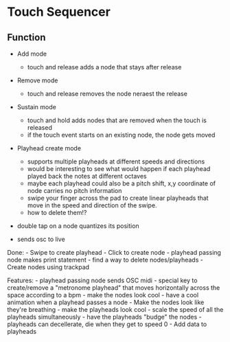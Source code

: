 # Touch Sequencer
## Function
* Add mode
    * touch and release adds a node that stays after release
* Remove mode
    * touch and release removes the node neraest the release
* Sustain mode
    * touch and hold adds nodes that are removed when the touch is released
    * if the touch event starts on an existing node, the node gets moved
* Playhead create mode
    * supports multiple playheads at different speeds and directions
    * would be interesting to see what would happen if each playhead played back the notes at different octaves
    * maybe each playhead could also be a pitch shift, x,y coordinate of node carries no pitch information
    * swipe your finger across the pad to create linear playheads that move in the 
    speed and direction of the swipe.
    * how to delete them!?

* double tap on a node quantizes its position
* sends osc to live


Done:
    - Swipe to create playhead
    - Click to create node
    - playhead passing node makes print statement
    - find a way to delete nodes/playheads
    - Create nodes using trackpad


Features:
    - playhead passing node sends OSC midi
    - special key to create/remove a "metronome playhead" that moves horizontally across the space according to a bpm
    - make the nodes look cool
        - have a cool animation when a playhead passes a node
        - Make the nodes look like they're breathing
    - make the playheads look cool
    - scale the speed of all the playheads simultaneously 
    - have the playheads "budge" the nodes
    - playheads can decellerate, die when they get to speed 0
    - Add data to playheads
